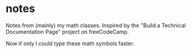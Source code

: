 # notes

Notes from (mainly) my math classes. Inspired by the "Build a Technical Documentation Page" project on freeCodeCamp.

Now if only I could type these math symbols faster.
